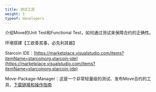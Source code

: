 ```yaml
---
title: 测试工具
weight: 3
typeof: developers
---
```


介绍Move的Unit Test和Functional Test，如何通过测试来保障合约的正确性。

<!--more-->

环境搭建【工欲善其事，必先利其器】

Starcoin IDE：[https://marketplace.visualstudio.com/items?itemName=starcoinorg.starcoin-ide](https://marketplace.visualstudio.com/items?itemName=starcoinorg.starcoin-ide)

Move-Package-Manager：这是一个非常轻量级的测试、发布Move合约的工具，[下载链接和操作指南](https://github.com/starcoinorg/guide-to-move-package-manager)
